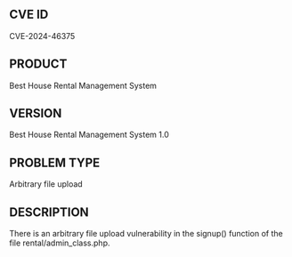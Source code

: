 ## CVE ID
CVE-2024-46375

## PRODUCT
Best House Rental Management System

## VERSION
Best House Rental Management System 1.0

## PROBLEM TYPE
Arbitrary file upload

## DESCRIPTION
There is an arbitrary file upload vulnerability in the signup() function of the file rental/admin_class.php.
